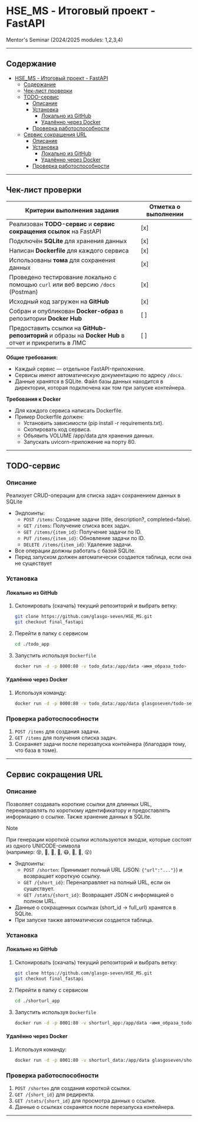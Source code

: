 # HSE_MS - Итоговый проект - FastAPI
Mentor's Seminar (2024/2025 modules: 1,2,3,4)
___

## Содержание
- [HSE\_MS - Итоговый проект - FastAPI](#hse_ms---итоговый-проект---fastapi)
	- [Содержание](#содержание)
	- [Чек-лист проверки](#чек-лист-проверки)
	- [TODO-сервис](#todo-сервис)
		- [Описание](#описание)
		- [Установка](#установка)
			- [Локально из GitHub](#локально-из-github)
			- [Удалённо через Docker](#удалённо-через-docker)
		- [Проверка работоспособности](#проверка-работоспособности)
	- [Сервис сокращения URL](#сервис-сокращения-url)
		- [Описание](#описание-1)
		- [Установка](#установка-1)
			- [Локально из GitHub](#локально-из-github-1)
			- [Удалённо через Docker](#удалённо-через-docker-1)
		- [Проверка работоспособности](#проверка-работоспособности-1)

___



## Чек-лист проверки
| Критерии выполнения задания | Отметка о выполнении |
| --- | --- |
| Реализован **TODO-сервис** и **сервис сокращения ссылок** на FastAPI | [x] |
| Подключён **SQLite** для хранения данных | [x] |
| Написан **Dockerfile** для каждого сервиса | [x] |
| Использованы **тома** для сохранения данных | [x] |
| Проведено тестирование локально с помощью `curl` или веб версию `/docs` (Postman) | [x] |
| Исходный код загружен на **GitHub** | [x] |
| Собран и опубликован **Docker-образ** в репозитории **Docker Hub** | [ ] |
| Предоставить ссылки на **GitHub-репозиторий** и образы на **Docker Hub** в отчет и прикрепить в ЛМС | [ ] |

**Общие требования:**
* Каждый сервис — отдельное FastAPI-приложение.
* Сервисы имеют автоматическую документацию по адресу `/docs`.
* Данные хранятся в SQLite. Файл базы данных находится в директории, которая подключена как том при запуске контейнера.

**Требования к Docker**
* Для каждого сервиса написать Dockerfile.
* Пример Dockerfile должен:
  * Установить зависимости (pip install -r requirements.txt).
  * Скопировать код сервиса.
  * Объявить VOLUME /app/data для хранения данных.
  * Запускать uvicorn-приложение на порту 80.

___


## TODO-сервис
### Описание
Реализует CRUD-операции для списка задач сохранением данных в SQLite

* Эндпоинты:
  * `POST /items`: Создание задачи (title, description?, completed=false).
  * `GET /items`: Получение списка всех задач.
  * `GET /items/{item_id}`: Получение задачи по ID.
  * `PUT /items/{item_id}`: Обновление задачи по ID.
  * `DELETE /items/{item_id}`: Удаление задачи.
* Все операции должны работать с базой SQLite.
* Перед запуском должен автоматически создается таблица, если она не существует

### Установка
#### Локально из GitHub
1) Склонировать (скачать) текущий репозиторий и выбрать ветку:
   ```bash
   git clone https://github.com/glasgo-seven/HSE_MS.git
   git checkout final_fastapi
   ```
2) Перейти в папку с сервисом
   ```bash
   cd ./todo_app
   ```
3) Запустить используя `Dockerfile`
   ```bash
   docker run -d -p 8000:80 -v todo_data:/app/data <имя_образа_todo>
   ```

#### Удалённо через Docker
1) Используя команду:
   ```bash
   docker run -d -p 8000:80 -v todo_data:/app/data glasgoseven/todo-service:latest
   ```

### Проверка работоспособности
1) `POST /items` для создания задачи.
2) `GET /items` для получения списка задач.
3) Сохраняет задачи после перезапуска контейнера (благодаря тому, что база в томе).

___

## Сервис сокращения URL
### Описание
Позволяет создавать короткие ссылки для длинных URL, перенаправлять по короткому идентификатору и предоставлять информацию о ссылке. Также хранение данных в SQLite.

> [!NOTE]
> При генерации короткой ссылки используются эмодзи, которые состоят из одного UNICODE-символа<br>
> (например: 😵, 🫤, 🤭, 🤕, 😷, 🧐, 🫢, 😮)

* Эндпоинты:
  * `POST /shorten`: Принимает полный URL (JSON: `{"url":"..."}`) и
возвращает короткую ссылку.
  * `GET /{short_id}`: Перенаправляет на полный URL, если он
существует.
  * `GET /stats/{short_id}`: Возвращает JSON с информацией о полном
URL.
* Данные о сокращенных ссылках (short_id -> full_url) хранятся в SQLite.
* При запуске также автоматически создается таблица.

### Установка
#### Локально из GitHub
1) Склонировать (скачать) текущий репозиторий и выбрать ветку:
   ```bash
   git clone https://github.com/glasgo-seven/HSE_MS.git
   git checkout final_fastapi
   ```
2) Перейти в папку с сервисом
   ```bash
   cd ./shorturl_app
   ```
3) Запустить используя `Dockerfile`
   ```bash
   docker run -d -p 8001:80 -v shorturl_app:/app/data <имя_образа_todo>
   ```

#### Удалённо через Docker
1) Используя команду:
   ```bash
   docker run -d -p 8001:80 -v shorturl_data:/app/data glasgoseven/shorturl-service:latest
   ```

### Проверка работоспособности
1) `POST /shorten` для создания короткой ссылки.
2) `GET /{short_id}` для редиректа.
3) `GET /stats/{short_id}` для просмотра данных о ссылке.
4) Данные о ссылках сохранятся после перезапуска контейнера.

___

